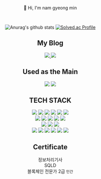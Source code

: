 

<div align=center>

👋 Hi, I'm nam gyeong min

<br>
<!--
<a href="https://github.com/devxb/gitanimals">
    <img src = "https://render.gitanimals.org/farms/gangintheremark"/>
</a> -->

![Anurag's github stats](https://github-readme-stats.vercel.app/api?username=gangintheremark)  [![Solved.ac Profile](http://mazassumnida.wtf/api/v2/generate_badge?boj=min959595)](https://solved.ac/min959595/) 
 
## My Blog 
<a href="https://gangintheremark.tistory.com/" target="_blank">
<img src="https://img.shields.io/badge/tistory-white?style=fot-the-badge&logo=tistory&logoColor=FC6D26"> </a>
<a href="https://velog.io/@gangintheremark" target="_blank">
<img src="https://img.shields.io/badge/velog-white?style=fot-the-badge&logo=velog&logoColor=20C997"> </a>

## Used as the Main
<img src="https://img.shields.io/badge/Java-white?style=fot-the-badge&logo=JAVA&logoColor=007396"> 
<img src="https://img.shields.io/badge/SpringBoot-white?style=fot-the-badge&logo=Spring Boot&logoColor=6DB33F"> 

## TECH STACK
<img src="https://img.shields.io/badge/C-white?style=fot-the-badge&logo=C&logoColor=A8B9CC"> 
<img src="https://img.shields.io/badge/Java-white?style=fot-the-badge&logo=Java&logoColor=007396"> 
<img src="https://img.shields.io/badge/JavaScript-white?style=fot-the-badge&logo=JavaScript&logoColor=F7DF1E"> 
<img src="https://img.shields.io/badge/JQuery-white?style=fot-the-badge&logo=JQuery&logoColor=0769AD">
<img src="https://img.shields.io/badge/SpringBoot-white?style=fot-the-badge&logo=Spring Boot&logoColor=6DB33F">  
<img src="https://img.shields.io/badge/SpringSecurity-white?style=fot-the-badge&logo=Spring Security&logoColor=6DB33F"><br>
<img src="https://img.shields.io/badge/HTML5-white?style=fot-the-badge&logo=HTML5&logoColor=E34F26">
<img src="https://img.shields.io/badge/CSS3-white?style=fot-the-badge&logo=CSS3&logoColor=1572B6">
<img src="https://img.shields.io/badge/Vue.js-white?style=fot-the-badge&logo=vuedotjs&logoColor=4FC08D">
<img src="https://img.shields.io/badge/Selenium-white?style=fot-the-badge&logo=Selenium&logoColor=43B02A">
<img src="https://img.shields.io/badge/Thymeleaf-white?style=fot-the-badge&logo=Thymeleaf&logoColor=005F0F">  <br>
<img src="https://img.shields.io/badge/Oracle-white?style=fot-the-badge&logo=Oracle&logoColor=F80000"> 
<img src="https://img.shields.io/badge/MySQL-white?style=fot-the-badge&logo=MySQL&logoColor=4479A1"> 
<img src="https://img.shields.io/badge/MongoDB-white?style=fot-the-badge&logo=MongoDB&logoColor=47A248">  <br>
<img src="https://img.shields.io/badge/linux-white?style=fot-the-badge&logo=linux&logoColor=black"> 
<img src="https://img.shields.io/badge/docker-white?style=fot-the-badge&logo=docker&logoColor=2496ED"> 
<img src="https://img.shields.io/badge/AWS-white?style=fot-the-badge&logo=Amazon AWS&logoColor=232F3E"> 
<img src="https://img.shields.io/badge/AWS S3-white?style=fot-the-badge&logo=Amazon S3&logoColor=569A31"> 
<img src="https://img.shields.io/badge/GitHub-white?style=fot-the-badge&logo=GitHub&logoColor=181717"> 
<img src="https://img.shields.io/badge/GitLab-white?style=fot-the-badge&logo=GitLab&logoColor=FC6D26"> 


## Certificate
정보처리기사 <br>
SQLD <br>
블록체인 전문가 2급 `민간` <br>

</div>
